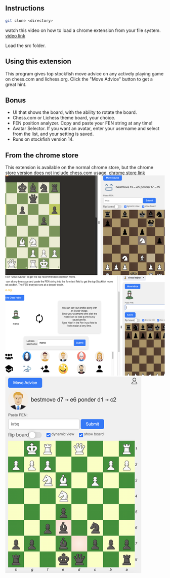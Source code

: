 ## Instructions

```bash
git clone <directory>
```

watch this video on how to load a chrome extension from your file system.
[video link](https://www.youtube.com/watch?v=oswjtLwCUqg)

Load the src folder.

## Using this extension

This program gives top stockfish move advice on any actively playing game
on chess.com and lichess.org.
Click the "Move Advice" button to get a great hint.

## Bonus

- UI that shows the board, with the ability to rotate the board.
- Chess.com or Lichess theme board, your choice.
- FEN position analyzer. Copy and paste your FEN string at any time!
- Avatar Selector. If you want an avatar, enter your username and select from
  the list, and your setting is saved.
- Runs on stockfish version 14.

## From the chrome store

This extension is available on the normal chrome store, but the chrome
store version does not include chess.com usage.
[chrome store link](https://chromewebstore.google.com/detail/chess-helper/gcgjgjnjjgbdepbhdecjnjmcfhlalghn)
<br/>
![image one](src/resized02.png)
![image two](src/resizedsixforimage.png)
<img src="src/chesscomview.png" alt="image three"  width="430px" height="621px"/>
